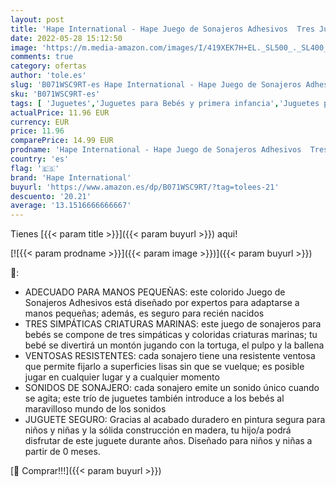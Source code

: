 ```yaml
---
layout: post
title: 'Hape International - Hape Juego de Sonajeros Adhesivos  Tres Juguetes Sonajeros Adhesivos de Animales Marinos  Juego de Juguetes Educativos para Bebés'
date: 2022-05-28 15:12:50
image: 'https://m.media-amazon.com/images/I/419XEK7H+EL._SL500_._SL400_.jpg'
comments: true
category: ofertas
author: 'tole.es'
slug: 'B071WSC9RT-es Hape International - Hape Juego de Sonajeros Adhesivos...'
sku: 'B071WSC9RT-es'
tags: [ 'Juguetes','Juguetes para Bebés y primera infancia','Juguetes para bebés','Juguetes y juegos','Sonajeros y aros de peluche','bebés','hape international','🇪🇸', ]
actualPrice: 11.96 EUR
currency: EUR
price: 11.96
comparePrice: 14.99 EUR
prodname: 'Hape International - Hape Juego de Sonajeros Adhesivos  Tres Juguetes Sonajeros Adhesivos de Animales Marinos  Juego de Juguetes Educativos para Bebés'
country: 'es'
flag: '🇪🇸'
brand: 'Hape International'
buyurl: 'https://www.amazon.es/dp/B071WSC9RT/?tag=tolees-21'
descuento: '20.21'
average: '13.1516666666667'
---
```


Tienes [{{< param title >}}]({{< param buyurl >}}) aqui!

[![{{< param prodname >}}]({{< param image >}})]({{< param buyurl >}})

🔎:

- ADECUADO PARA MANOS PEQUEÑAS: este colorido Juego de Sonajeros Adhesivos está diseñado por expertos para adaptarse a manos pequeñas; además, es seguro para recién nacidos
- TRES SIMPÁTICAS CRIATURAS MARINAS: este juego de sonajeros para bebés se compone de tres simpáticas y coloridas criaturas marinas; tu bebé se divertirá un montón jugando con la tortuga, el pulpo y la ballena
- VENTOSAS RESISTENTES: cada sonajero tiene una resistente ventosa que permite fijarlo a superficies lisas sin que se vuelque; es posible jugar en cualquier lugar y a cualquier momento
- SONIDOS DE SONAJERO: cada sonajero emite un sonido único cuando se agita; este trío de juguetes también introduce a los bebés al maravilloso mundo de los sonidos
- JUGUETE SEGURO: Gracias al acabado duradero en pintura segura para niños y niñas y la sólida construcción en madera, tu hijo/a podrá disfrutar de este juguete durante años. Diseñado para niños y niñas a partir de 0 meses.

[🛒 Comprar!!!]({{< param buyurl >}})

